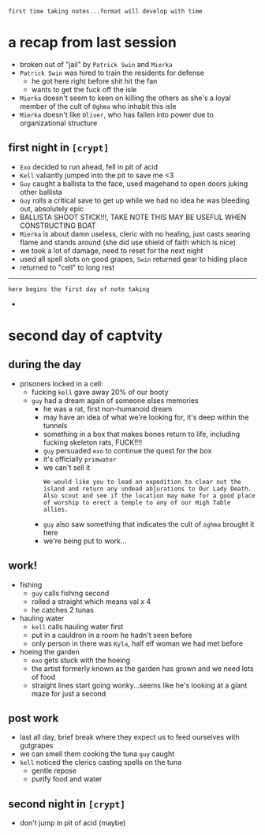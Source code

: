 ```
first time taking notes...format will develop with time
```
# a recap from last session
- broken out of "jail" by `Patrick Swin` and `Mierka`
- `Patrick Swin` was hired to train the residents for defense
    - he got here right before shit hit the fan
    - wants to get the fuck off the isle
- `Mierka` doesn't seem to keen on killing the others as she's a loyal member of the cult of `Oghma` who inhabit this isle
- `Mierka` doesn't like `Oliver`, who has fallen into power due to organizational structure

## first night in `[crypt]` 
- `Exo` decided to run ahead, fell in pit of acid
- `Kell` valiantly jumped into the pit to save me <3
- `Guy` caught a ballista to the face, used magehand to open doors juking other ballista
- `Guy` rolls a critical save to get up while we had no idea he was bleeding out, absolutely epic
- BALLISTA SHOOT STICK!!!, TAKE NOTE THIS MAY BE USEFUL WHEN CONSTRUCTING BOAT
- `Mierka` is about damn useless, cleric with no healing, just casts searing flame and stands around (she did use shield of faith which is nice)
- we took a lot of damage, need to reset for the next night
- used all spell slots on good grapes, `Swin` returned gear to hiding place
- returned to "cell" to long rest

---

```
here begins the first day of note taking
```

- 

# second day of captvity
## during the day
- prisoners locked in a cell:
    - fucking `kell` gave away 20% of our booty
    - `guy` had a dream again of someone elses memories
        - he was a rat, first non-humanoid dream
        - may have an idea of what we're looking for, it's deep within the tunnels
        - something in a box that makes bones return to life, including fucking skeleton rats, FUCK!!!!
        - `guy` persuaded `exo` to continue the quest for the box
        - it's officially `primwater`
        - we can't sell it
            ```
            We would like you to lead an expedition to clear out the island and return any undead abjurations to Our Lady Death. Also scout and see if the location may make for a good place of worship to erect a temple to any of our High Table allies.
            ```
        - `guy` also saw something that indicates the cult of `oghma` brought it here
        - we're being put to work...
## work!
- fishing
    - `guy` calls fishing second
    - rolled a straight which means val x 4
    - he catches 2 tunas
- hauling water
    - `kell` calls hauling water first
    - put in a cauldron in a room he hadn't seen before
    - only person in there was `Kyla`, half elf woman we had met before
- hoeing the garden
    - `exo` gets stuck with the hoeing
    - the artist formerly known as the garden has grown and we need lots of food
    - straight lines start going wonky...seems like he's looking at a giant maze for just a second

## post work
- last all day, brief break where they expect us to feed ourselves with gutgrapes
- we can smell them cooking the tuna `guy` caught
- `kell` noticed the clerics casting spells on the tuna
    - gentle repose
    - purify food and water



## second night in `[crypt]`
- don't jump in pit of acid (maybe)

